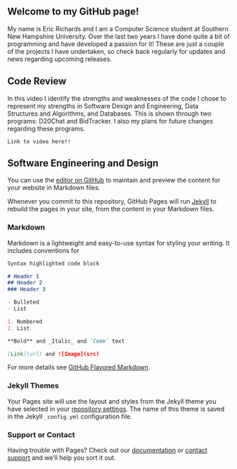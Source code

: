 ## Welcome to my GitHub page!

My name is Eric Richards and I am a Computer Science student at Southern New Hampshire University. Over the last two years I have done quite a bit of programming and have developed a passion for it! These are just a couple of the projects I have undertaken, so check back regularly for updates and news regarding upcoming releases.

## Code Review

In this video I identify the strengths and weaknesses of the code I chose to represent my strengths in Software Design and Engineering, Data Structures and Algorithms, and Databases. This is shown through two programs: D20Chat and BidTracker. I also my plans for future changes regarding these programs.

    Link to video here!!

## Software Engineering and Design

You can use the [editor on GitHub](https://github.com/RichardsDevelopment/RichardsDevelopment.github.io/edit/master/index.md) to maintain and preview the content for your website in Markdown files.

Whenever you commit to this repository, GitHub Pages will run [Jekyll](https://jekyllrb.com/) to rebuild the pages in your site, from the content in your Markdown files.

### Markdown

Markdown is a lightweight and easy-to-use syntax for styling your writing. It includes conventions for

```markdown
Syntax highlighted code block

# Header 1
## Header 2
### Header 3

- Bulleted
- List

1. Numbered
2. List

**Bold** and _Italic_ and `Code` text

[Link](url) and ![Image](src)
```

For more details see [GitHub Flavored Markdown](https://guides.github.com/features/mastering-markdown/).

### Jekyll Themes

Your Pages site will use the layout and styles from the Jekyll theme you have selected in your [repository settings](https://github.com/RichardsDevelopment/RichardsDevelopment.github.io/settings). The name of this theme is saved in the Jekyll `_config.yml` configuration file.

### Support or Contact

Having trouble with Pages? Check out our [documentation](https://help.github.com/categories/github-pages-basics/) or [contact support](https://github.com/contact) and we’ll help you sort it out.
